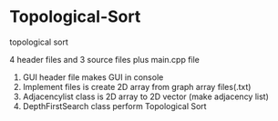 # Topological-Sort
topological sort

4 header files and 3 source files
plus main.cpp file

1. GUI header file makes GUI in console
2. Implement files is create 2D array from graph array files(.txt)
3. Adjacencylist class is 2D array to 2D vector (make adjacency list)
4. DepthFirstSearch class perform Topological Sort
